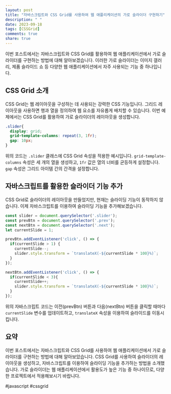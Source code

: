 ```yaml
---
layout: post
title: "자바스크립트와 CSS Grid를 사용하여 웹 애플리케이션의 가로 슬라이더 구현하기"
description: " "
date: 2023-09-18
tags: [CSSGrid]
comments: true
share: true
---
```


이번 포스트에서는 자바스크립트와 CSS Grid를 활용하여 웹 애플리케이션에서 가로 슬라이더를 구현하는 방법에 대해 알아보겠습니다. 이러한 가로 슬라이더는 이미지 갤러리, 제품 슬라이드 쇼 등 다양한 웹 애플리케이션에서 자주 사용되는 기능 중 하나입니다.

## CSS Grid 소개

CSS Grid는 웹 레이아웃을 구성하는 데 사용되는 강력한 CSS 기능입니다. 그리드 레이아웃을 사용하면 행과 열을 정의하여 웹 요소를 자유롭게 배치할 수 있습니다. 이번 예제에서는 CSS Grid를 활용하여 가로 슬라이더의 레이아웃을 생성합니다.

```css
.slider{
  display: grid;
  grid-template-columns: repeat(3, 1fr);
  gap: 10px;
}
```

위의 코드는 `.slider` 클래스에 CSS Grid 속성을 적용한 예시입니다. `grid-template-columns` 속성은 세 개의 열을 생성하고, `1fr` 값은 열의 너비를 균등하게 설정합니다. `gap` 속성은 그리드 아이템 간의 간격을 설정합니다. 

## 자바스크립트를 활용한 슬라이더 기능 추가

CSS Grid로 슬라이더의 레이아웃을 만들었지만, 현재는 슬라이딩 기능이 동작하지 않습니다. 이제 자바스크립트를 이용하여 슬라이딩 기능을 추가해보겠습니다.

```javascript
const slider = document.querySelector('.slider');
const prevBtn = document.querySelector('.prev');
const nextBtn = document.querySelector('.next');
let currentSlide = 1;

prevBtn.addEventListener('click', () => {
  if(currentSlide > 1) {
    currentSlide--;
    slider.style.transform = `translateX(-${currentSlide * 100}%)`;
  }
});

nextBtn.addEventListener('click', () => {
  if(currentSlide < 3){
    currentSlide++;
    slider.style.transform = `translateX(-${currentSlide * 100}%)`;
  }
});
```

위의 자바스크립트 코드는 이전(prevBtn) 버튼과 다음(nextBtn) 버튼을 클릭할 때마다 `currentSlide` 변수를 업데이트하고, `translateX` 속성을 이용하여 슬라이드를 이동시킵니다. 

## 요약

이번 포스트에서는 자바스크립트와 CSS Grid를 사용하여 웹 애플리케이션에서 가로 슬라이더를 구현하는 방법에 대해 알아보았습니다. CSS Grid를 사용하여 슬라이더의 레이아웃을 생성하고, 자바스크립트를 이용하여 슬라이딩 기능을 추가하는 방법을 소개했습니다. 가로 슬라이더는 웹 애플리케이션에서 활용도가 높은 기능 중 하나이므로, 다양한 프로젝트에서 적용해보시기 바랍니다.

#javascript #cssgrid
